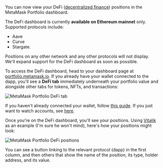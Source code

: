 You can now view your DeFi ([decentralized finance](https://learn.metamask.io/lessons/finance-decentralized)) positions in the MetaMask Portfolio dashboard.


The DeFi dashboard is currently **available on Ethereum mainnet** only. Supported protocols include:


* Aave
* Curve
* Stargate.


Positions on any other network and any other protocols will not display. We'll expand support for the DeFi dashboard as soon as possible.


To access the DeFi dashboard, head to your dashboard page at [portfolio.metamask.io](https://portfolio.metamask.io/). If you already have your wallet connected to the dapp, you'll see a **DeFi tab** immediately underneath your portfolio value and alongside other tabs for tokens, NFTs, and transactions:


![MetaMask Portfolio DeFi tab](https://support.metamask.io/hc/article_attachments/20033004616859)


If you haven't already connected your wallet, follow [this guide](https://support.metamask.io/hc/en-us/articles/8324584621083). If you just want to watch accounts, see [here](https://support.metamask.io/hc/en-us/articles/8324454669339).


Once you're on the DeFi dashboard, you'll see your positions. Using [Vitalik](https://twitter.com/VitalikButerin) as an example (I'm sure he won't mind), here's how your positions might look:


![MetaMask Portfolio DeFi positions](https://support.metamask.io/hc/article_attachments/20032994330139)


You can see a button linking to the relevant protocol (dapp) in the first column, and then others that show the name of the position, its type, holder address, and its value. 

